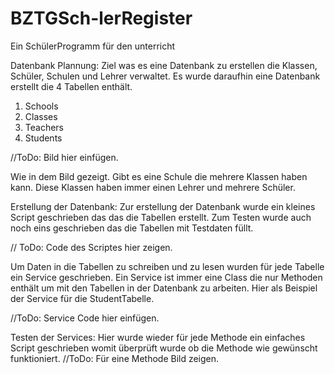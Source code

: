 # BZTGSch-lerRegister

Ein SchülerProgramm für den unterricht

Datenbank Plannung:
Ziel was es eine Datenbank zu erstellen die Klassen, Schüler, Schulen und Lehrer verwaltet. Es wurde daraufhin eine Datenbank erstellt die 4 Tabellen enthält.

1. Schools
2. Classes
3. Teachers
4. Students

//ToDo: Bild hier einfügen.

Wie in dem Bild gezeigt. Gibt es eine Schule die mehrere Klassen haben kann. Diese Klassen haben immer einen Lehrer und mehrere Schüler.

Erstellung der Datenbank:
Zur erstellung der Datenbank wurde ein kleines Script geschrieben das das die Tabellen erstellt. Zum Testen wurde auch noch eins geschrieben das die Tabellen mit Testdaten füllt.

// ToDo: Code des Scriptes hier zeigen.

Um Daten in die Tabellen zu schreiben und zu lesen wurden für jede Tabelle ein Service geschrieben. Ein Service ist immer eine Class die nur Methoden enthält um mit den Tabellen in der Datenbank zu arbeiten.
Hier als Beispiel der Service für die StudentTabelle.

//ToDo: Service Code hier einfügen.

Testen der Services:
Hier wurde wieder für jede Methode ein einfaches Script geschrieben womit überprüft wurde ob die Methode wie gewünscht funktioniert.
//ToDo: Für eine Methode Bild zeigen.
